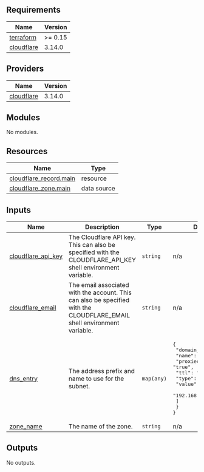 <!-- BEGIN_TF_DOCS -->
## Requirements

| Name | Version |
|------|---------|
| <a name="requirement_terraform"></a> [terraform](#requirement\_terraform) | >= 0.15 |
| <a name="requirement_cloudflare"></a> [cloudflare](#requirement\_cloudflare) | 3.14.0 |

## Providers

| Name | Version |
|------|---------|
| <a name="provider_cloudflare"></a> [cloudflare](#provider\_cloudflare) | 3.14.0 |

## Modules

No modules.

## Resources

| Name | Type |
|------|------|
| [cloudflare_record.main](https://registry.terraform.io/providers/cloudflare/cloudflare/3.14.0/docs/resources/record) | resource |
| [cloudflare_zone.main](https://registry.terraform.io/providers/cloudflare/cloudflare/3.14.0/docs/data-sources/zone) | data source |

## Inputs

| Name | Description | Type | Default | Required |
|------|-------------|------|---------|:--------:|
| <a name="input_cloudflare_api_key"></a> [cloudflare\_api\_key](#input\_cloudflare\_api\_key) | The Cloudflare API key. This can also be specified with the CLOUDFLARE\_API\_KEY shell environment variable. | `string` | n/a | yes |
| <a name="input_cloudflare_email"></a> [cloudflare\_email](#input\_cloudflare\_email) | The email associated with the account. This can also be specified with the CLOUDFLARE\_EMAIL shell environment variable. | `string` | n/a | yes |
| <a name="input_dns_entry"></a> [dns\_entry](#input\_dns\_entry) | The address prefix and name to use for the subnet. | `map(any)` | <pre>{<br>  "domain_1": {<br>    "name": "terraform",<br>    "proxied": "true",<br>    "ttl": "3600",<br>    "type": "A",<br>    "value": [<br>      "192.168.0.11"<br>    ]<br>  }<br>}</pre> | no |
| <a name="input_zone_name"></a> [zone\_name](#input\_zone\_name) | The name of the zone. | `string` | n/a | yes |

## Outputs

No outputs.
<!-- END_TF_DOCS -->